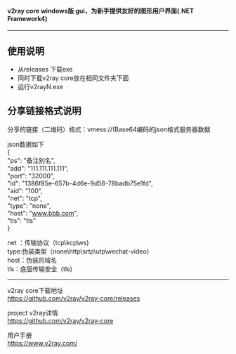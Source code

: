 #### v2ray core windows版 gui，为新手提供友好的图形用户界面(.NET Framework4)

------------

## 使用说明
- 从releases 下载exe
- 同时下载v2ray core放在相同文件夹下面
- 运行v2rayN.exe


## 分享链接格式说明
分享的链接（二维码）格式：vmess://(Base64编码的json格式服务器数据

json数据如下  
{  
    "ps": "备注别名",  
    "add": "111.111.111.111",  
    "port": "32000",  
    "id": "1386f85e-657b-4d6e-9d56-78badb75e1fd",  
    "aid": "100",  
    "net": "tcp",  
    "type": "none",  
    "host": "www.bbb.com",  
    "tls": "tls"  
}  
  
net ：传输协议（tcp\kcp\ws)  
type:伪装类型（none\http\srtp\utp\wechat-video）  
host：伪装的域名  
tls：底层传输安全（tls\)

------------

v2ray core下载地址  
https://github.com/v2ray/v2ray-core/releases

project v2ray详情   
https://github.com/v2ray/v2ray-core

用户手册  
https://www.v2ray.com/
